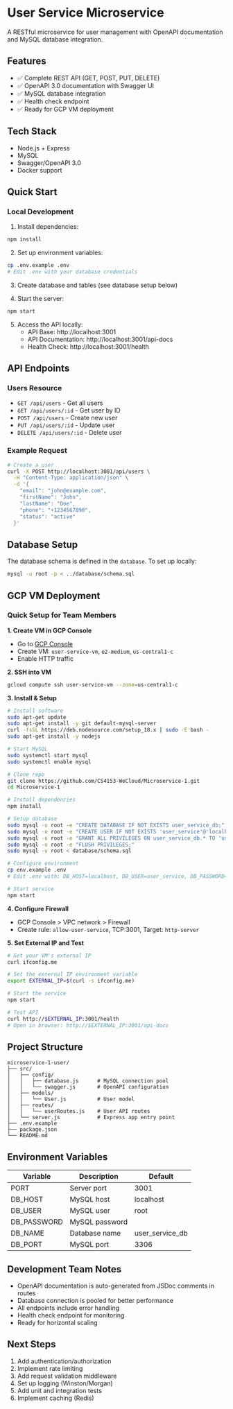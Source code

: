 # User Service Microservice

A RESTful microservice for user management with OpenAPI documentation and MySQL database integration.

## Features

- ✅ Complete REST API (GET, POST, PUT, DELETE)
- ✅ OpenAPI 3.0 documentation with Swagger UI
- ✅ MySQL database integration
- ✅ Health check endpoint
- ✅ Ready for GCP VM deployment

## Tech Stack

- Node.js + Express
- MySQL
- Swagger/OpenAPI 3.0
- Docker support

## Quick Start

### Local Development

1. Install dependencies:
```bash
npm install
```

2. Set up environment variables:
```bash
cp .env.example .env
# Edit .env with your database credentials
```

3. Create database and tables (see database setup below)

4. Start the server:
```bash
npm start
```

5. Access the API locally:
   - API Base: http://localhost:3001
   - API Documentation: http://localhost:3001/api-docs
   - Health Check: http://localhost:3001/health

## API Endpoints

### Users Resource

- `GET /api/users` - Get all users
- `GET /api/users/:id` - Get user by ID
- `POST /api/users` - Create new user
- `PUT /api/users/:id` - Update user
- `DELETE /api/users/:id` - Delete user

### Example Request

```bash
# Create a user
curl -X POST http://localhost:3001/api/users \
  -H "Content-Type: application/json" \
  -d '{
    "email": "john@example.com",
    "firstName": "John",
    "lastName": "Doe",
    "phone": "+1234567890",
    "status": "active"
  }'
```

## Database Setup

The database schema is defined in the `database`. To set up locally:

```bash
mysql -u root -p < ../database/schema.sql
```

## GCP VM Deployment

### Quick Setup for Team Members

**1. Create VM in GCP Console**
- Go to [GCP Console](https://console.cloud.google.com/)
- Create VM: `user-service-vm`, `e2-medium`, `us-central1-c`
- Enable HTTP traffic

**2. SSH into VM**
```bash
gcloud compute ssh user-service-vm --zone=us-central1-c
```

**3. Install & Setup**
```bash
# Install software
sudo apt-get update
sudo apt-get install -y git default-mysql-server
curl -fsSL https://deb.nodesource.com/setup_18.x | sudo -E bash -
sudo apt-get install -y nodejs

# Start MySQL
sudo systemctl start mysql
sudo systemctl enable mysql

# Clone repo
git clone https://github.com/CS4153-WeCloud/Microservice-1.git
cd Microservice-1

# Install dependencies
npm install

# Setup database
sudo mysql -u root -e "CREATE DATABASE IF NOT EXISTS user_service_db;"
sudo mysql -u root -e "CREATE USER IF NOT EXISTS 'user_service'@'localhost' IDENTIFIED BY 'password123';"
sudo mysql -u root -e "GRANT ALL PRIVILEGES ON user_service_db.* TO 'user_service'@'localhost';"
sudo mysql -u root -e "FLUSH PRIVILEGES;"
sudo mysql -u root < database/schema.sql

# Configure environment
cp env.example .env
# Edit .env with: DB_HOST=localhost, DB_USER=user_service, DB_PASSWORD=password123, DB_NAME=user_service_db

# Start service
npm start
```

**4. Configure Firewall**
- GCP Console > VPC network > Firewall
- Create rule: `allow-user-service`, TCP:3001, Target: `http-server`

**5. Set External IP and Test**
```bash
# Get your VM's external IP
curl ifconfig.me

# Set the external IP environment variable
export EXTERNAL_IP=$(curl -s ifconfig.me)

# Start the service
npm start

# Test API
curl http://$EXTERNAL_IP:3001/health
# Open in browser: http://$EXTERNAL_IP:3001/api-docs
```

## Project Structure

```
microservice-1-user/
├── src/
│   ├── config/
│   │   ├── database.js      # MySQL connection pool
│   │   └── swagger.js       # OpenAPI configuration
│   ├── models/
│   │   └── User.js          # User model
│   ├── routes/
│   │   └── userRoutes.js    # User API routes
│   └── server.js            # Express app entry point
├── .env.example
├── package.json
└── README.md
```

## Environment Variables

| Variable | Description | Default |
|----------|-------------|---------|
| PORT | Server port | 3001 |
| DB_HOST | MySQL host | localhost |
| DB_USER | MySQL user | root |
| DB_PASSWORD | MySQL password | |
| DB_NAME | Database name | user_service_db |
| DB_PORT | MySQL port | 3306 |

## Development Team Notes

- OpenAPI documentation is auto-generated from JSDoc comments in routes
- Database connection is pooled for better performance
- All endpoints include error handling
- Health check endpoint for monitoring
- Ready for horizontal scaling

## Next Steps

1. Add authentication/authorization
2. Implement rate limiting
3. Add request validation middleware
4. Set up logging (Winston/Morgan)
5. Add unit and integration tests
6. Implement caching (Redis)

